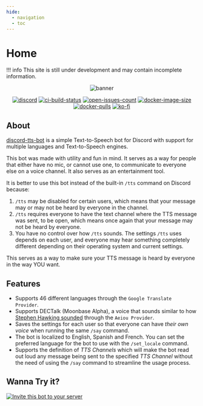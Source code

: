 ```yaml
---
hide:
  - navigation
  - toc
---
```


# Home

!!! info
    This site is still under development and may contain incomplete information.

<center>

![banner](https://i.imgur.com/HT7Wmv1.jpg)

[![discord](https://img.shields.io/discord/730998659008823296.svg?label=&logo=discord&logoColor=ffffff&color=7389D8&labelColor=6A7EC2)](https://discord.gg/mhj3Zsv)
[![ci-build-status](https://img.shields.io/github/workflow/status/moonstar-x/discord-tts-bot/CI?logo=github)](https://github.com/moonstar-x/discord-tts-bot)
[![open-issues-count](https://img.shields.io/github/issues-raw/moonstar-x/discord-tts-bot?logo=github)](https://github.com/moonstar-x/discord-tts-bot)
[![docker-image-size](https://img.shields.io/docker/image-size/moonstarx/discord-tts-bot?logo=docker)](https://hub.docker.com/repository/docker/moonstarx/discord-tts-bot)
[![docker-pulls](https://img.shields.io/docker/pulls/moonstarx/discord-tts-bot?logo=docker)](https://hub.docker.com/repository/docker/moonstarx/discord-tts-bot)
[![ko-fi](https://img.shields.io/badge/buy%20me%20a%20coffee-%E2%98%95%20%20-%23ff5f5f)](https://ko-fi.com/moonstar_x)

</center>

## About

[discord-tts-bot](https://github.com/moonstar-x/discord-tts-bot) is a simple Text-to-Speech bot for Discord with support for multiple languages and Text-to-Speech engines.

This bot was made with utility and fun in mind. It serves as a way for people that either have no mic, or cannot use one, to communicate to everyone else on a voice channel. It also serves as an entertainment tool.

It is better to use this bot instead of the built-in `/tts` command on Discord because:

1. `/tts` may be disabled for certain users, which means that your message may or may not be heard by everyone in the channel.
2. `/tts` requires everyone to have the text channel where the TTS message was sent, to be open, which means once again that your message may not be heard by everyone.
3. You have no control over how `/tts` sounds. The settings `/tts` uses depends on each user, and everyone may hear something completely different depending on their operating system and current settings.

This serves as a way to make sure your TTS message is heard by everyone in the way YOU want.

## Features

* Supports 46 different languages through the `Google Translate Provider`.
* Supports DECTalk (Moonbase Alpha), a voice that sounds similar to how [Stephen Hawking sounded](https://www.youtube.com/watch?v=b-2GV0T5Zpc) through the `Aeiou Provider`.
* Saves the settings for each user so that everyone can have *their own voice* when running the same `/say` command.
* The bot is localized to English, Spanish and French. You can set the preferred language for the bot to use with the `/set_locale` command.
* Supports the definition of *TTS Channels* which will make the bot read out loud any message being sent to the specified *TTS Channel* without the need of using the `/say` command to streamline the usage process.

## Wanna Try it?

[![Invite this bot to your server](https://i.imgur.com/4krikIF.jpg)](https://discord.com/api/oauth2/authorize?client_id=519207945318170654&permissions=3148800&scope=bot%20applications.commands)
